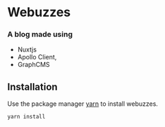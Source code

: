 # Webuzzes
### A blog made using 
* Nuxtjs
* Apollo Client,
* GraphCMS


## Installation

Use the package manager [yarn](https://yarnpkg.com/) to install webuzzes.

```bash
yarn install
```

